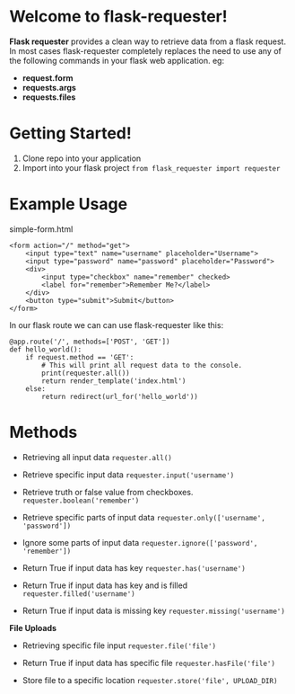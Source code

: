 # Welcome to flask-requester!

**Flask requester** provides a clean way to retrieve data from a flask request. In most cases flask-requester completely replaces the need to use any of the following commands in your flask web application. 
eg:
 - **request.form**
 - **requests.args**
 - **requests.files**


# Getting Started!

 1. Clone repo into your application
 2. Import into your flask project ```from flask_requester import requester```

# Example Usage
simple-form.html
```
<form action="/" method="get">
	<input type="text" name="username" placeholder="Username">
	<input type="password" name="password" placeholder="Password">
	<div>
		<input type="checkbox" name="remember" checked>
		<label for="remember">Remember Me?</label>
	</div>
	<button type="submit">Submit</button>
</form>
```


In our flask route we can can use flask-requester like this:

```
@app.route('/', methods=['POST', 'GET'])  
def hello_world():  
    if request.method == 'GET':
	    # This will print all request data to the console.
	    print(requester.all())  
        return render_template('index.html')  
    else:  
        return redirect(url_for('hello_world'))
```




# Methods

 - Retrieving all input data
`requester.all()`

 - Retrieve specific input data
`requester.input('username')`

 - Retrieve truth or false value from checkboxes.
`requester.boolean('remember')`

 - Retrieve specific parts of input data
`requester.only(['username', 'password'])`

 - Ignore some parts of input data
`requester.ignore(['password', 'remember'])`

 - Return True if input data has key
`requester.has('username')`

 - Return True if input data has key and is filled 
`requester.filled('username')`

 - Return True if input data is missing key 
`requester.missing('username')`

**File Uploads**
 - Retrieving specific file input
`requester.file('file')`

 - Return True if input data has specific file
`requester.hasFile('file')`

 - Store file to a specific location
`requester.store('file', UPLOAD_DIR)`

